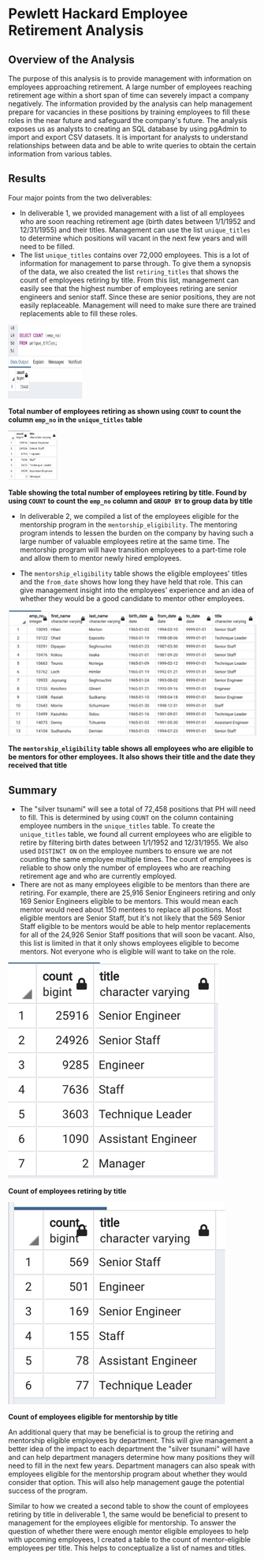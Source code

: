 # Pewlett Hackard Employee Retirement Analysis

## Overview of the Analysis
The purpose of this analysis is to provide management with information on employees approaching retirement. A large number of employees reaching retirement age within a short span of time can severely impact a company negatively. The information provided by the analysis can help management prepare for vacancies in these positions by training employees to fill these roles in the near future and safeguard the company's future. 
The analysis exposes us as analysts to creating an SQL database by using pgAdmin to import and export CSV datasets. It is important for analysts to understand relationships between data and be able to write queries to obtain the certain information from various tables. 

## Results
Four major points from the two deliverables:
* In deliverable 1, we provided management with a list of all employees who are soon reaching retirement age (birth dates between 1/1/1952 and 12/31/1955) and their titles. Management can use the list `unique_titles` to determine which positions will vacant in the next few years and will need to be filled. 
* The list `unique_titles` contains over 72,000 employees. This is a lot of information for management to parse through. To give them a synopsis of the data, we also created the list `retiring_titles` that shows the count of employees retiring by title. From this list, management can easily see that the highest number of employees retiring are senior engineers and senior staff. Since these are senior positions, they are not easily replaceable. Management will need to make sure there are trained replacements able to fill these roles. 

<img src="images/unique_titles_count.png" width="150" height="150">

**Total number of employees retiring as shown using `COUNT` to count the column `emp_no` in the `unique_titles` table**

<img src="images/retiring_titles.png" width="100" height="100">

**Table showing the total number of employees retiring by title. Found by using `COUNT` to count the `emp_no` column and `GROUP BY` to group data by title**

* In deliverable 2, we compiled a list of the employees eligible for the mentorship program in the `mentorship_eligibility`. The mentoring program intends to lessen the burden on the company by having such a large number of valuable employees retire at the same time. The mentorship program will have transition employees to a part-time role and allow them to mentor newly hired employees. 

* The `mentorship_eligibility` table shows the eligible employees' titles and the `from_date` shows how long they have held that role. This can give management insight into the employees' experience and an idea of whether they would be a good candidate to mentor other employees. 

<img src="images/mentorship_eligibility.png">

**The `mentorship_eligibility` table shows all employees who are eligible to be mentors for other employees. It also shows their title and the date they received that title**


## Summary
* The "silver tsunami" will see a total of 72,458 positions that PH will need to fill. This is determined by using `COUNT` on the column containing employee numbers in the `unique_titles` table. To create the `unique_titles` table, we found all current employees who are eligible to retire by filtering birth dates between 1/1/1952 and 12/31/1955. We also used `DISTINCT ON` on the employee numbers to ensure we are not counting the same employee multiple times. The count of employees is reliable to show only the number of employees who are reaching retirement age and who are currently employed. 
* There are not as many employees eligible to be mentors than there are retiring. For example, there are 25,916 Senior Engineers retiring and only 169 Senior Engineers eligible to be mentors. This would mean each mentor would need about 150 mentees to replace all positions. Most eligible mentors are Senior Staff, but it's not likely that the 569 Senior Staff eligible to be mentors would be able to help mentor replacements for all of the 24,926 Senior Staff positions that will soon be vacant. Also, this list is limited in that it only shows employees eligible to become mentors. Not everyone who is eligible will want to take on the role. 

<img src="images/retiring_titles.png">

**Count of employees retiring by title**

<img src="images/mentorship_eligibility_count.png">

**Count of employees eligible for mentorship by title**

An additional query that may be beneficial is to group the retiring and mentorship eligible employees by department. This will give management a better idea of the impact to each department the "silver tsunami" will have and can help department managers determine how many positions they will need to fill in the next few years. Department managers can also speak with employees eligible for the mentorship program about whether they would consider that option. This will also help management gauge the potential success of the program. 

Similar to how we created a second table to show the count of employees retiring by title in deliverable 1, the same would be beneficial to present to management for the employees eligible for mentorship. To answer the question of whether there were enough mentor eligible employees to help with upcoming employees, I created a table to the count of mentor-eligible employees per title. This helps to conceptualize a list of names and titles. 



